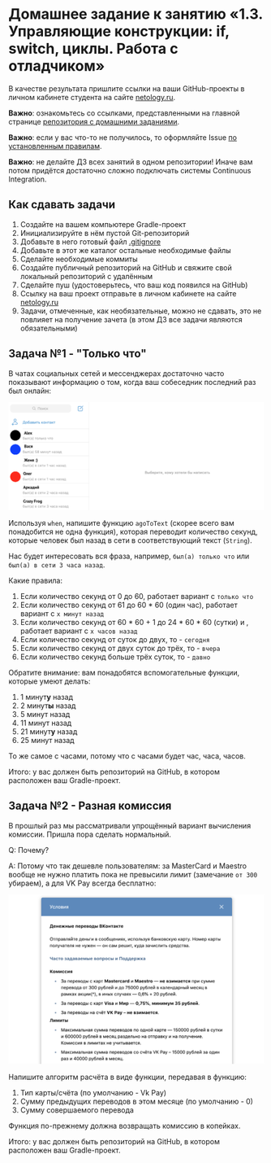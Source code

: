 # Домашнее задание к занятию «1.3. Управляющие конструкции: if, switch, циклы. Работа с отладчиком»

В качестве результата пришлите ссылки на ваши GitHub-проекты в личном кабинете студента на сайте [netology.ru](https://netology.ru).

**Важно**: ознакомьтесь со ссылками, представленными на главной странице [репозитория с домашними заданиями](../README.md).

**Важно**: если у вас что-то не получилось, то оформляйте Issue [по установленным правилам](../report-requirements.md).

**Важно**: не делайте ДЗ всех занятий в одном репозитории! Иначе вам потом придётся достаточно сложно подключать системы Continuous Integration.

## Как сдавать задачи

1. Создайте на вашем компьютере Gradle-проект
1. Инициализируйте в нём пустой Git-репозиторий
1. Добавьте в него готовый файл [.gitignore](../.gitignore)
1. Добавьте в этот же каталог остальные необходимые файлы
1. Сделайте необходимые коммиты
1. Создайте публичный репозиторий на GitHub и свяжите свой локальный репозиторий с удалённым
1. Сделайте пуш (удостоверьтесь, что ваш код появился на GitHub)
1. Ссылку на ваш проект отправьте в личном кабинете на сайте [netology.ru](https://netology.ru)
1. Задачи, отмеченные, как необязательные, можно не сдавать, это не повлияет на получение зачета (в этом ДЗ все задачи являются обязательными)

## Задача №1 - "Только что"

В чатах социальных сетей и мессенджерах достаточно часто показывают информацию о том, когда ваш собеседник последний раз был онлайн:

![](pic/tg-contacts.png)

Используя `when`, напишите функцию `agoToText` (скорее всего вам понадобится не одна функция), которая переводит количество секунд, которые человек был назад в сети в соответствующий текст (`String`).

Нас будет интересовать вся фраза, например, `был(а) только что` или `был(а) в сети 3 часа назад`.

Какие правила:
1. Если количество секунд от 0 до 60, работает вариант с `только что`
1. Если количество секунд от 61 до 60 * 60 (один час), работает вариант с `x минут назад`
1. Если количество секунд от 60 * 60 + 1 до 24 * 60 * 60 (сутки) и , работает вариант с `x часов назад`
1. Если количество секунд от суток до двух, то - `сегодня`
1. Если количество секунд от двух суток до трёх, то - `вчера`
1. Если количество секунд больше трёх суток, то - `давно`

Обратите внимание: вам понадобятся вспомогательные функции, которые умеют делать:
1. 1 минут**у** назад
1. 2 минут**ы** назад
1. 5 минут назад
1. 11 минут назад
1. 21 минут**у** назад
1. 25 минут назад

То же самое с часами, потому что с часами будет час, часа, часов.

Итого: у вас должен быть репозиторий на GitHub, в котором расположен ваш Gradle-проект.

## Задача №2 - Разная комиссия

В прошлый раз мы рассматривали упрощённый вариант вычисления комиссии. Пришла пора сделать нормальный.

Q: Почему?

A: Потому что так дешевле пользователям: за MasterCard и Maestro вообще не нужно платить пока не превысили лимит (замечание `от 300` убираем), а для VK Pay всегда бесплатно:

![](pic/vk-commission.png)

Напишите алгоритм расчёта в виде функции, передавая в функцию:
1. Тип карты/счёта (по умолчанию - Vk Pay)
1. Сумму предыдущих переводов в этом месяце (по умолчанию - 0)
1. Сумму совершаемого перевода

Функция по-прежнему должна возвращать комиссию в копейках.

Итого: у вас должен быть репозиторий на GitHub, в котором расположен ваш Gradle-проект.
